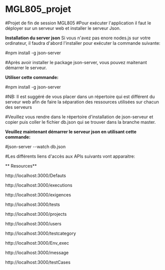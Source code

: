 # MGL805_projet
#Projet de fin de session MGL805
#Pour exécuter l'application il faut le déployer sur un serveur web et installer le serveur Json.

**Installation du server json**
Si vous n'avez pas enore nodes.js sur votre ordinateur, il faudra d'abord l'installer pour exécuter la commande suivante:

#npm install -g json-server

#Après avoir installer le package json-server, vous pouvez maitenant démarrer le serveur.

**Utiliser cette commande:**

#npm install -g json-server

#NB: Il est suggéré de vous placer dans un répertoire qui est différent du serveur web afin de faire la séparation des ressources utilisées sur chacun des serveurs

#Veuillez vous rendre dans le répertoire d'installation de json-serveur et copier puis coller le fichier db.json qui se trouver dans la branche master.

**Veuillez maintenant démarrer le serveur json en utilisant cette commande:**

#json-server --watch db.json

#Les différents liens d'accès aux APIs suivants vont apparaitre:

** Resources**

  http://localhost:3000/Defauts
  
  http://localhost:3000/executions
  
  http://localhost:3000/exigences
  
  http://localhost:3000/tests
  
  http://localhost:3000/projects
  
  http://localhost:3000/users
  
  http://localhost:3000/testcategory
  
  http://localhost:3000/Env_exec
  
  http://localhost:3000/message
  
  http://localhost:3000/testCases


